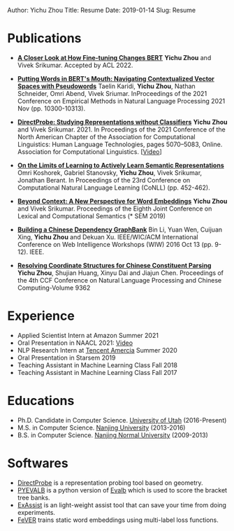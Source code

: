 Author: Yichu Zhou
Title: Resume
Date: 2019-01-14
Slug: Resume

# Publications

- **[A Closer Look at How Fine-tuning Changes BERT][]**
    **Yichu Zhou** and Vivek Srikumar. Accepted by ACL 2022.

- **[Putting Words in BERT's Mouth: Navigating Contextualized
  Vector Spaces with Pseudowords][Putting Words in BERT's Mouth]**
  Taelin Karidi, **Yichu Zhou**, Nathan Schneider, Omri Abend,
  Vivek Sriumar. InProceedings of the 2021 Conference on Empirical Methods in Natural Language Processing 2021 Nov (pp. 10300-10313).

- **[DirectProbe: Studying Representations without Classifiers][]**
    **Yichu Zhou** and Vivek Srikumar. 2021. In Proceedings of
    the 2021 Conference of the North American Chapter of the
    Association for Computational Linguistics: Human
    Language Technologies, pages 5070–5083, Online.
    Association for Computational Linguistics. [[Video][NAACL 2021 Oral]]

- **[On the Limits of Learning to Actively Learn Semantic Representations][]**
 Omri Koshorek, Gabriel Stanovsky, **Yichu Zhou**, Vivek Srikumar, Jonathan Berant. In Proceedings of the 23rd Conference on Computational Natural Language Learning (CoNLL) (pp. 452-462).

- **[Beyond Context: A New Perspective for Word Embeddings][]** 
    **Yichu Zhou** and Vivek Srikumar.  Proceedings of the Eighth Joint Conference on Lexical and Computational Semantics (* SEM 2019)

- **[Building a Chinese Dependency GraphBank][]**
    Bin Li, Yuan Wen, Cuijuan Xing, **Yichu Zhou** and Dekuan Xu. IEEE/WIC/ACM International Conference on Web Intelligence Workshops (WIW) 2016 Oct 13 (pp. 9-12). IEEE.

- **[Resolving Coordinate Structures for Chinese Constituent Parsing]**
    **Yichu Zhou**, Shujian Huang, Xinyu Dai and Jiajun Chen. Proceedings of the 4th CCF Conference on Natural Language Processing and Chinese Computing-Volume 9362

# Experience

- Applied Scientist Intern at Amazon Summer 2021
- Oral Presentation in NAACL 2021: [Video][NAACL 2021 Oral]
- NLP Research Intern at [Tencent Amercia][] Summer 2020
- Oral Presentation in Starsem 2019
- Teaching Assistant in Machine Learning Class Fall 2018
- Teaching Assistant in Machine Learning Class Fall 2017

# Educations

- Ph.D. Candidate in Computer Science. [University of Utah][] (2016-Present)
- M.S. in Computer Science. [Nanjing University][] (2013-2016)
- B.S. in Computer Science. [Nanjing Normal University][] (2009-2013)

# Softwares

- [DirectProbe][] is a representation probing tool based on geometry.
- [PYEVALB][] is a python version of [Evalb][] which is used to score the bracket tree banks.
- [ExAssist][] is an light-weight assist tool that can save your time from doing experiments.
- [FeVER][] trains static word embeddings using multi-label
  loss functions.


[Putting Words in BERT's Mouth]: https://arxiv.org/abs/2109.11491
[NAACL 2021 Oral]: https://underline.io/events/122/sessions/4261/lecture/19706-directprobe-studying-representations-without-classifiers
[A Closer Look at How Fine-tuning Changes BERT]: https://arxiv.org/abs/2106.14282
[DirectProbe: Studying Representations without Classifiers]: https://aclanthology.org/2021.naacl-main.401/
[A Closer Look at How Fine-tuning Changes BERT]: https://arxiv.org/abs/2106.14282
[Beyond Context: A New Perspective for Word Embeddings]: https://www.aclweb.org/anthology/S19-1#page=38
[Building a Chinese Dependency GraphBank]: https://ieeexplore.ieee.org/abstract/document/7814465
[Resolving Coordinate Structures for Chinese Constituent Parsing]: http://tcci.ccf.org.cn/conference/2015/papers/195.pdf
[On the Limits of Learning to Actively Learn Semantic Representations]: https://www.aclweb.org/anthology/K19-1042/
[Tencent Amercia]: https://www.linkedin.com/company/tencent-america/
[University of Utah]: https://www.utah.edu/
[Nanjing University]: https://www.nju.edu.cn/
[Nanjing Normal University]: http://www.njnu.edu.cn/

[PYEVALB]: https://github.com/flyaway1217/PYEVALB
[ExAssist]: http://exassist.zhouyichu.com/en/latest/
[FeVER]: https://github.com/flyaway1217/FeVER
[Evalb]: https://nlp.cs.nyu.edu/evalb/
[DirectProbe]: https://github.com/utahnlp/DirectProbe

